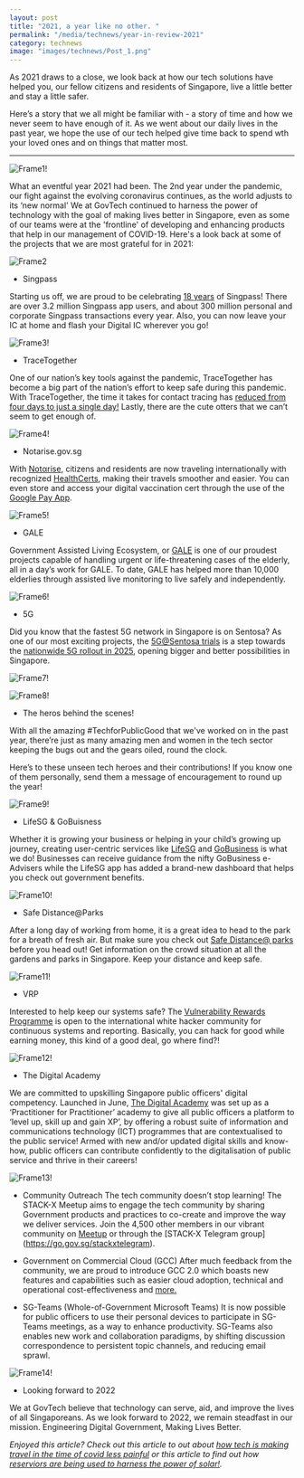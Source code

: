 ```yaml
---
layout: post
title: "2021, a year like no other. "
permalink: "/media/technews/year-in-review-2021"
category: technews
image: "images/technews/Post_1.png"
---
```

As 2021 draws to a close, we look back at how our tech solutions have helped you, our fellow citizens and residents of Singapore, live a little better and stay a little safer. 

Here’s a story that we all might be familiar with - a story of time and how we never seem to have enough of it. As we went about our daily lives in the past year, we hope the use of our tech helped give time back to spend wth your loved ones and on things that matter most.

---

![Frame1!](/images/technews/Post_1.png)

What an eventful year 2021 had been. The 2nd year under the pandemic, our fight against the evolving coronavirus continues, as the world adjusts to its ‘new normal' 
We at GovTech continued to harness the power of technology with the goal of making lives better in Singapore, even as some of our teams were at the 'frontline' of developing and enhancing products that help in our management of COVID-19. Here's a look back at some of the projects that we are most grateful for in 2021:


![Frame2](/images/technews/Post_2.png)
- Singpass

Starting us off, we are proud to be celebrating [18 years](https://www.singpass.gov.sg/singpass/common/aboutus) of Singpass! There are over 3.2 million Singpass app users, and about 300 million personal and corporate Singpass transactions every year. Also, you can now leave your IC at home and flash your Digital IC wherever you go!

![Frame3!](/images/technews/Post_3.png)
- TraceTogether 

One of our nation’s key tools against the pandemic, TraceTogether has become a big part of the nation’s effort to keep safe during this pandemic. With TraceTogether, the time it takes for contact tracing has [reduced from four days to just a single day!](https://www.straitstimes.com/singapore/health/time-for-contact-tracing-cut-by-more-than-half-with-tracetogether-safeentry) Lastly, there are the cute otters that we can’t seem to get enough of.

![Frame4!](/images/technews/Post_4.png)

- Notarise.gov.sg

With [Notαrise](https://www.notarise.gov.sg/faq), citizens and residents are now traveling internationally with recognized [HealthCerts](https://www.healthcerts.gov.sg/faq/), making their travels smoother and easier. You can even store and access your digital vaccination cert through the use of the [Google Pay App](https://www.traveldailymedia.com/singaporeans-can-access-vaccination-certificates-in-google-pay-app/).   

![Frame5!](/images/technews/Post_5.png)
- GALE

Government Assisted Living Ecosystem, or [GALE](https://www.developer.tech.gov.sg/technologies/digital-solutions-to-address-covid-19/government-assisted-living-ecosystem#:~:text=Government%20Assisted%20Living%20Ecosystem%20(GALE,telecare%20operators%20and%20SAC%20staff)) is one of our proudest projects capable of handling urgent or life-threatening cases of the elderly, all in a day’s work for GALE. To date, GALE has helped more than 10,000 elderlies through assisted live monitoring to live safely and independently.

![Frame6!](/images/technews/Post_6.png)
- 5G

Did you know that the fastest 5G network in Singapore is on Sentosa? As one of our most exciting projects, the [5G@Sentosa trials](https://www.tech.gov.sg/media/media-releases/2021-10-20-first-batch-of-public-sector-5g-trials-at-sentosa-underway) is a step towards the [nationwide 5G rollout in 2025](https://www.imda.gov.sg/programme-listing/5G-Innovation?utm_medium=sem&utm_source=google&utm_campaign=5g&utm_content=brand), opening bigger and better possibilities in Singapore. 

![Frame7!](/images/technews/Post_7.png)


![Frame8!](/images/technews/Post_8.png)
- The heros behind the scenes!

With all the amazing #TechforPublicGood that we've worked on in the past year,  there’re just as many amazing men and women in the tech sector keeping the bugs out and the gears oiled, round the clock.  

Here’s to these unseen tech heroes and their contributions! If you know one of them personally, send them a message of encouragement to round up the year! 


![Frame9!](/images/technews/Post_9.png)
- LifeSG & GoBuisness

Whether it is growing your business or helping in your child’s growing up journey, creating user-centric services like [LifeSG](https://www.life.gov.sg/help-support/about-lifesg) and [GoBusiness](https://www.gobusiness.gov.sg/faqs/popular/) is what we do! Businesses can receive guidance from the nifty GoBusiness e-Advisers while the LifeSG app has added a brand-new dashboard that helps you check out government benefits.


![Frame10!](/images/technews/Post_10.png)
- Safe Distance@Parks 

After a long day of working from home, it is a great idea to head to the park for a breath of fresh air. But make sure you check out [Safe Distance@ parks](https://www.tech.gov.sg/media/technews/safe-distance-at-nparks) before you head out! Get information on the crowd situation at all the gardens and parks in Singapore. Keep your distance and keep safe.

![Frame11!](/images/technews/Post_11.png)
- VRP

Interested to help keep our systems safe? The [Vulnerability Rewards Programme](https://www.tech.gov.sg/media/media-releases/2021-08-31-new-vulnerability-rewards-programme) is open to the international white hacker community for continuous systems and reporting. Basically, you can hack for good while earning money, this kind of a good deal, go where find?!

![Frame12!](/images/technews/Post_12.png)
- The Digital Academy

We are committed to upskilling Singapore public officers' digital competency. Launched in June, [The Digital Academy](https://thedigitalacademy.tech.gov.sg/frequently-asked-questions) was set up as a ‘Practitioner for Practitioner’ academy to give all public officers a platform to ‘level up, skill up and gain XP’, by offering a robust suite of information and communications technology (ICT) programmes that are contextualised to the public service! Armed with new and/or updated digital skills and know-how, public officers can contribute confidently to the digitalisation of public service and thrive in their careers!	

![Frame13!](/images/technews/Post_13.png)
- Community Outreach
The tech community doesn’t stop learning! The STACK-X Meetup aims to engage the tech community by sharing Government products and practices to co-create and improve the way we deliver services. Join the 4,500 other members in our vibrant community on [Meetup](https://go.gov.sg/stackxmeetup) or through the [STACK-X Telegram group]
(https://go.gov.sg/stackxtelegram).


- Government on Commercial Cloud (GCC)
 After much feedback from the community, we are proud to introduce GCC 2.0 which boasts new features and capabilities such as easier cloud adoption, technical and operational cost-effectiveness and [more.](https://www.developer.tech.gov.sg/technologies/infrastructure-and-hosting/government-on-commercial-cloud.html)

- SG-Teams (Whole-of-Government Microsoft Teams)
It is now possible for public officers to use their personal devices to participate in SG-Teams meetings, as a way to enhance productivity.
SG-Teams also enables new work and collaboration paradigms, by shifting discussion correspondence to persistent topic channels, and reducing email sprawl. 


![Frame14!](/images/technews/Post_14.png)
- Looking forward to 2022

We at GovTech believe that technology can serve, aid, and improve the lives of all Singaporeans. As we look forward to 2022, we remain steadfast in our mission.
Engineering Digital Government, Making Lives Better.

*Enjoyed this article? Check out this article to out about [how tech is making travel in the time of covid less painful](https://www.tech.gov.sg/media/technews/travel-in-the-time-of-covid) or this article to find out how [reserviors are being used to harness the power of solar!](https://www.tech.gov.sg/media/technews/benefits-of-solar-polar).*



